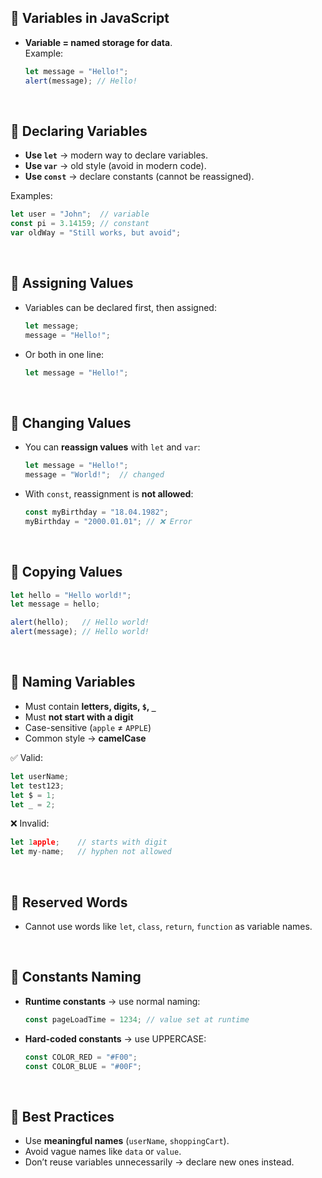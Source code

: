 

## 🔹 Variables in JavaScript
- **Variable = named storage for data**.  
  Example:  
  ```js
  let message = "Hello!";
  alert(message); // Hello!
  ```

<br>

## 🔹 Declaring Variables
- **Use `let`** → modern way to declare variables.
- **Use `var`** → old style (avoid in modern code).
- **Use `const`** → declare constants (cannot be reassigned).

Examples:
```js
let user = "John";  // variable
const pi = 3.14159; // constant
var oldWay = "Still works, but avoid";
```

<br>

## 🔹 Assigning Values
- Variables can be declared first, then assigned:
  ```js
  let message;
  message = "Hello!";
  ```
- Or both in one line:
  ```js
  let message = "Hello!";
  ```

<br>

## 🔹 Changing Values
- You can **reassign values** with `let` and `var`:
  ```js
  let message = "Hello!";
  message = "World!";  // changed
  ```
- With `const`, reassignment is **not allowed**:
  ```js
  const myBirthday = "18.04.1982";
  myBirthday = "2000.01.01"; // ❌ Error
  ```

<br>

## 🔹 Copying Values
```js
let hello = "Hello world!";
let message = hello;

alert(hello);   // Hello world!
alert(message); // Hello world!
```

<br>

## 🔹 Naming Variables
- Must contain **letters, digits, `$`, `_`**
- Must **not start with a digit**
- Case-sensitive (`apple` ≠ `APPLE`)
- Common style → **camelCase**

✅ Valid:
```js
let userName;
let test123;
let $ = 1;
let _ = 2;
```

<amrk>❌ Invalid:</mark>
```js
let 1apple;    // starts with digit
let my-name;   // hyphen not allowed
```

<br>

## 🔹 Reserved Words
- Cannot use words like `let`, `class`, `return`, `function` as variable names.

<br>

## 🔹 Constants Naming
- **Runtime constants** → use normal naming:
  ```js
  const pageLoadTime = 1234; // value set at runtime
  ```
- **Hard-coded constants** → use UPPERCASE:
  ```js
  const COLOR_RED = "#F00";
  const COLOR_BLUE = "#00F";
  ```

<br>

## 🔹 Best Practices
- Use **meaningful names** (`userName`, `shoppingCart`).
- Avoid vague names like `data` or `value`.
- Don’t reuse variables unnecessarily → declare new ones instead.
